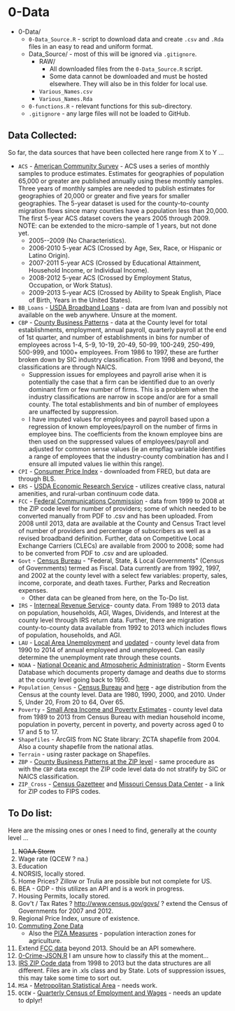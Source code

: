 # 0-Data

* 0-Data/
    * `0-Data_Source.R` - script to download data and create `.csv` and `.Rda` files in an easy to read and uniform format.
    * Data_Source/ - most of this will be ignored via `.gitignore`.
        * RAW/
            * All downloaded files from the `0-Data_Source.R` script.
            * Some data cannot be downloaded and must be hosted elsewhere. They will also be in this folder for local use.
        * `Various_Names.csv`
        * `Various_Names.Rda`
    * `0-functions.R` - relevant functions for this sub-directory.
    * `.gitignore` - any large files will not be loaded to GitHub.

## Data Collected:

So far, the data sources that have been collected here range from X to Y ...

* `ACS` - [American Community Survey](https://www.census.gov/hhes/migration/data/acs/county-to-county.html) - ACS uses a series of monthly samples to produce estimates. Estimates for geographies of population 65,000 or greater are published annually using these monthly samples. Three years of monthly samples are needed to publish estimates for geographies of 20,000 or greater and five years for smaller geographies. The 5-year dataset is used for the county-to-county migration flows since many counties have a population less than 20,000. The first 5-year ACS dataset covers the years 2005 through 2009. NOTE: can be extended to the micro-sample of 1 years, but not done yet.
    * 2005--2009 (No Characteristics).
    * 2006-2010 5-year ACS  (Crossed by Age, Sex, Race, or Hispanic or Latino Origin).
    * 2007-2011 5-year ACS  (Crossed by Educational Attainment, Household Income, or Individual Income).
    * 2008-2012 5-year ACS  (Crossed by Employment Status, Occupation, or Work Status).
    * 2009-2013 5-year ACS  (Crossed by Ability to Speak English, Place of Birth, Years in the United States).
* `BB_Loans` - [USDA Broadband Loans](http://www.rd.usda.gov/) - data are from Ivan and possibly not available on the web anywhere. Unsure at the moment.
* `CBP` - [County Business Patterns](https://www.census.gov/econ/cbp/download/) - data at the County level for total establishments, employment, annual payroll, quarterly payroll at the end of 1st quarter, and number of establishments in bins for number of employees across 1-4, 5-9, 10-19, 20-49, 50-99, 100-249, 250-499, 500-999, and 1000+ employees. From 1986 to 1997, these are further broken down by SIC industry classification. From 1998 and beyond, the classifications are through NAICS.
    * Suppression issues for employees and payroll arise when it is potentially the case that a firm can be identified due to an overly dominant firm or few number of firms. This is a problem when the industry classifications are narrow in scope and/or are for a small county. The total establishments and bin of number of employees are unaffected by suppression.
    * I have imputed values for employees and payroll based upon a regression of known employees/payroll on the number of firms in employee bins. The coefficients from the known employee bins are then used on the suppressed values of employees/payroll and adjusted for common sense values (ie an empflag variable identifies a range of employees that the industry-county combination has and I ensure all imputed values lie within this range).
* `CPI` - [Consumer Price Index](https://research.stlouisfed.org/fred2/series/CPIAUCSL/downloaddata) - downloaded from FRED, but data are through BLS.
* `ERS` - [USDA Economic Research Service](http://www.ers.usda.gov/data-products/) - utilizes creative class, natural amenities, and rural-urban continuum code data.
* `FCC` - [Federal Communications Commission](https://transition.fcc.gov/wcb/iatd/comp.html) - data from 1999 to 2008 at the ZIP code level for number of providers; some of which needed to be converted manually from PDF to .csv and has been uploaded. From 2008 until 2013, data are available at the County and Census Tract level of number of providers and percentage of subscribers as well as a revised broadband definition. Further, data on Competitive Local Exchange Carriers (CLECs) are available from 2000 to 2008; some had to be converted from PDF to .csv and are uploaded.
* `Govt` - [Census Bureau](http://www.census.gov/govs/local/historical_data_1992.html) - "Federal, State, & Local Governments" (Census of Governments) termed as Fiscal. Data currently are from 1992, 1997, and 2002 at the county level with a select few variables: property, sales, income, corporate, and death taxes. Further, Parks and Recreation expenses.
    * Other data can be gleaned from here, on the To-Do list.
* `IRS` - [Interneal Revenue Service](http://www.irs.gov/uac/SOI-Tax-Stats-County-Data)- county data. From 1989 to 2013 data on population, households, AGI, Wages, Dividends, and Interest at the county level through IRS return data. Further, there are migration county-to-county data available from 1992 to 2013 which includes flows of population, households, and AGI.
* `LAU` - [Local Area Unemployment](http://www.bls.gov/lau/) and [updated](http://www.bls.gov/bls/ftp_migration_crosswalk.htm) - county level data from 1990 to 2014 of annual employeed and unemployeed. Can easily determine the unemployment rate through these counts.
* `NOAA` - [National Oceanic and Atmospheric Administration](https://www.ncdc.noaa.gov/stormevents/ftp.jsp) - Storm Events Database which documents property damage and deaths due to storms at the county level going back to 1950.
* `Population_Census` - [Census Bureau](http://www.census.gov/popest/data/historical/1980s/county.html) and [here](http://www.census.gov/popest/data/counties/asrh/1990s/CO-99-09.html) - age distribution from the Census at the county level. Data are 1980, 1990, 2000, and 2010. Under 5, Under 20, From 20 to 64, Over 65.
* `Poverty` - [Small Area Income and Poverty Estimates](https://www.census.gov/did/www/saipe/data/statecounty/data/index.html) - county level data from 1989 to 2013 from Census Bureau with median household income, population in poverty, percent in poverty, and poverty across aged 0 to 17 and 5 to 17.
* `Shapefiles` - ArcGIS from NC State library: ZCTA shapefile from 2004. Also a county shapefile from the national atlas.
* `Terrain` - using raster package on Shapefiles.
* `ZBP` - [County Business Patterns at the ZIP level](https://www.census.gov/econ/cbp/download/) - same procedure as with the `CBP` data except the ZIP code level data do not stratify by SIC or NAICS classification.
* `ZIP_Cross` - [Census Gazetteer](http://www.census.gov/geo/maps-data/data/gazetteer2000.html) and [Missouri Census Data Center](http://mcdc.missouri.edu/data/) - a link for ZIP codes to FIPS codes.

## To Do list:

Here are the missing ones or ones I need to find, generally at the county level ...

1. ~~NOAA Storm~~
2. Wage rate (QCEW ? na.)
3. Education
4. NORSIS, locally stored.
5. Home Prices? Zillow or Trulia are possible but not complete for US.
6. BEA - GDP - this utilizes an API and is a work in progress.
7. Housing Permits, locally stored.
8. Gov't / Tax Rates ? http://www.census.gov/govs/ ? extend the Census of Governments for 2007 and 2012.
9. Regional Price Index, unsure of existence.
10. [Commuting Zone Data](http://www.ers.usda.gov/data-products/commuting-zones-and-labor-market-areas.aspx)
    * Also the [PIZA Measures](http://www.ers.usda.gov/data-products/population-interaction-zones-for-agriculture-(piza).aspx) - population interaction zones for agriculture.
11. Extend [FCC data](http://www2.ntia.doc.gov/broadband-data) beyond 2013. Should be an API somewhere.
12. [0-Crime-JSON.R](https://github.com/maliabadi/ucr-json) I am unsure how to classify this at the moment...
13. [IRS ZIP Code data](https://www.irs.gov/uac/SOI-Tax-Stats-Individual-Income-Tax-Statistics-ZIP-Code-Data-(SOI)) from 1998 to 2013 but the data structures are all different. Files are in .xls class and by State. Lots of suppression issues, this may take some time to sort out.
14. `MSA` - [Metropolitan Statistical Area](http://www.nber.org/data/cbsa-msa-fips-ssa-county-crosswalk.html) - needs work.
15. `QCEW` - [Quarterly Census of Employment and Wages](http://www.bls.gov/cew/datatoc.htm) - needs an update to dplyr!
